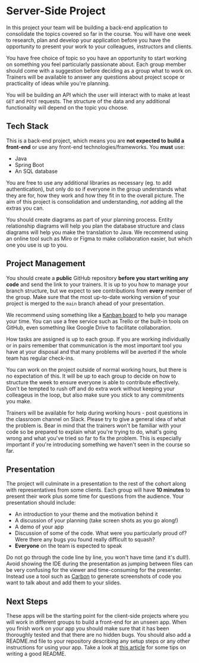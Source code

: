# Server-Side Project

In this project your team will be building a back-end application to consolidate the topics covered so far in the course. You will have one week to research, plan and develop your application before you have the opportunity to present your work to your colleagues, instructors and clients.

You have free choice of topic so you have an opportunity to start working on something you feel particularly passionate about. Each group member should come with a suggestion before deciding as a group what to work on. Trainers will be available to answer any questions about project scope or practicality of ideas while you're planning.

You will be building an API which the user will interact with to make at least `GET` and `POST` requests. The structure of the data and any additional functionality will depend on the topic you choose.

## Tech Stack

This is a back-end project, which means you are **not expected to build a front-end** or use any front-end technologies/frameworks. You **must** use:

- Java
- Spring Boot
- An SQL database

You are free to use any additional libraries as necessary (eg. to add authentication), but only do so if everyone in the group understands what they are for, how they work and how they fit in to the overall picture. The aim of this project is consolidation and understanding, *not* adding all the extras you can.

You should create diagrams as part of your planning process. Entity relationship diagrams will help you plan the database structure and class diagrams will help you make the translation to Java. We recommend using an online tool such as Miro or Figma to make collaboration easier, but which one you use is up to you.

## Project Management

You should create a **public** GitHub repository **before you start writing any code** and send the link to your trainers. It is up to you how to manage your branch structure, but we expect to see contributions from **every** member of the group. Make sure that the most up-to-date working version of your project is merged to the `main` branch ahead of your presentation.  

We recommend using something like a [Kanban board](https://kanbanize.com/kanban-resources/getting-started/what-is-kanban-board) to help you manage your time. You can use a free service such as Trello or the built-in tools on GitHub, even something like Google Drive to facilitate collaboration.

How tasks are assigned is up to each group. If you are working individually or in pairs remember that communication is the most important tool you have at your disposal and that many problems will be averted if the whole team has regular check-ins. 

You can work on the project outside of normal working hours, but there is no expectation of this. It will be up to each group to decide on how to structure the week to ensure everyone is able to contribute effectively. Don't be tempted to rush off and do extra work without keeping your colleageus in the loop, but also make sure you stick to any commitments you make. 

Trainers will be available for help during working hours - post questions in the classroom channel on Slack. Please try to give a general idea of what the problem is. Bear in mind that the trainers won't be familiar with your code so be prepared to explain what you're trying to do, what's going wrong and what you've tried so far to fix the problem. This is especially important if you're introducing something we haven't seen in the course so far.

## Presentation

The project will culminate in a presentation to the rest of the cohort along with representatives from some clients. Each group will have **10 minutes** to present their work plus some time for questions from the audience. Your presentation should include:

- An introduction to your theme and the motivation behind it
- A discussion of your planning (take screen shots as you go along!)
- A demo of your app
- Discussion of some of the code. What were you particularly proud of? Were there any bugs you found really difficult to squash?
- **Everyone** on the team is expected to speak

Do not go through the code line by line, you won't have time (and it's dull!). Avoid showing the IDE during the presentation as jumping between files can be very confusing for the viewer and time-consuming for the presenter. Instead use a tool such as [Carbon](https://carbon.now.sh/) to generate screenshots of code you want to talk about and add them to your slides.

## Next Steps

These apps will be the starting point for the client-side projects where you will work in different groups to build a front-end for an unseen app. When you finish work on your app you should make sure that it has been thoroughly tested and that there are no hidden bugs. You should also add a README.md file to your repository describing any setup steps or any other instructions for using your app. Take a look at [this article](https://www.freecodecamp.org/news/how-to-write-a-good-readme-file/) for some tips on writing a good README.
